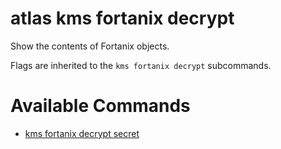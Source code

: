 # atlas kms fortanix decrypt

Show the contents of Fortanix objects.

Flags are inherited to the `kms fortanix decrypt` subcommands.

# Available Commands

* [kms fortanix decrypt secret](./kms.fortanix.decrypt.secret.md)